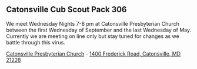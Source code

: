 
<!--
# Cub Scout Pack 306 of Catonsville #
<style>
img[alt='tigers']
{
    width:70vw;
    display:none;
}
</style>

![tigers](http://cub306.local/events/2018_2019/blue-and-gold/slides/tigers.jpg)

<br style="clear:both">
-->

<!--
Currently we are in **summer mode** and we will only be meeting once a month. weekly meetings will begine in September.
-->

</article>

## Catonsville Cub Scout Pack 306

We meet Wednesday Nights 7-8 pm at Catonsville Presbyterian Church between the first Wednesday of September and the last Wednesday of May. Currently we are meeting on line only but stay tuned for changes as we battle through this virus.

[Catonsville Presbyterian Church](http://www.catonsvillepresb.org "external link to their web page") - [1400 Frederick Road, Catonsville, MD 21228](https://goo.gl/maps/4m8ACB65TAn "a link to google maps") <i class="fas fa-map-marker-alt"></i>
